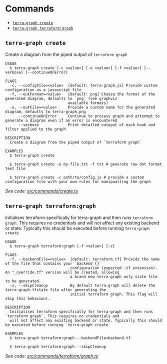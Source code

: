 # Commands
  <!-- commands -->
* [`terra-graph create`](#terra-graph-create)
* [`terra-graph terraform:graph`](#terra-graph-terraformgraph)

## `terra-graph create`

Create a diagram from the piped output of `terraform graph`

```
USAGE
  $ terra-graph create [-c <value>] [-o <value>] [-f <value>] [--verbose] [--continueOnError]

FLAGS
  -c, --configFile=<value>  [default: terra-graph.js] Provide custom configuration as a javascript file
  -f, --outFormat=<value>   [default: png] Choose the format of the generated diagram, defaults to `png` (see graphviz
                            available formats)
  -o, --outFile=<value>     Provide a custom name for the generated diagram, defaults to terra-graph.png
      --continueOnError     Continue to process graph and attenmpt to generate a diagram even if an error is encountered
      --verbose             Print detailed outoput of each hook and filter applied to the graph

DESCRIPTION
  Create a diagram from the piped output of `terraform graph`

EXAMPLES
  $ terra-graph create

  $ terra-graph create -o my-file.txt -f txt # generate raw dot format text file

  $ terra-graph create -c path/to/config.js # provide a custom configuration file with your own rules for manipualting the graph
```

_See code: [src/commands/create.ts](https://github.com/kevbaldwyn/terra-graph/blob/v1.1.0/src/commands/create.ts)_

## `terra-graph terraform:graph`

Initialises terraform specifically for terra-graph and then runs `terraform graph`. This requires no credentials and will not affect any existing backend or state. Typically this should be executed before running `terra-graph create`

```
USAGE
  $ terra-graph terraform:graph [-f <value>] [-s]

FLAGS
  -f, --backendFile=<value>  [default: terraform.tf] Provide the name of the file that contains your `backend {}`
                             configuration (expected .tf extension). An "_override.tf" version will be created, allowing
                             a brand new terra-graph only state file to be generated.
  -s, --skipCleanup          By default terra-graph will delete the terra-graph.tfstate file after generating the
                             initial terraform graph. This flag will skip this behaviour.

DESCRIPTION
  Initialises terraform specifically for terra-graph and then runs `terraform graph`. This requires no credentials and
  will not affect any existing backend or state. Typically this should be executed before running `terra-graph create`

EXAMPLES
  $ terra-graph terraform:graph --backendFile=backend.tf

  $ terra-graph terraform:graph --skipCleanup
```

_See code: [src/commands/terraform/graph.ts](https://github.com/kevbaldwyn/terra-graph/blob/v1.1.0/src/commands/terraform/graph.ts)_
<!-- commandsstop -->
